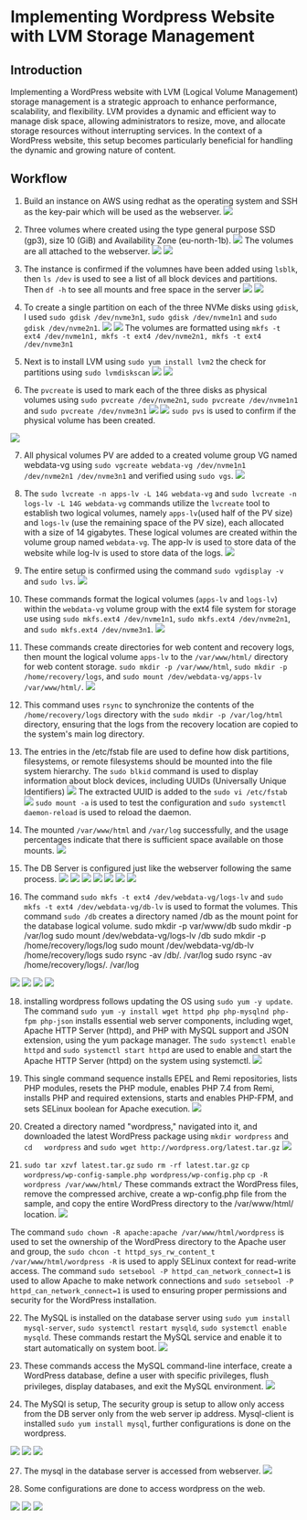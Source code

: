 # Implementing Wordpress Website with LVM Storage Management

## Introduction

Implementing a WordPress website with LVM (Logical Volume Management) storage management is a strategic approach to enhance performance, scalability, and flexibility. LVM provides a dynamic and efficient way to manage disk space, allowing administrators to resize, move, and allocate storage resources without interrupting services. In the context of a WordPress website, this setup becomes particularly beneficial for handling the dynamic and growing nature of content.

## Workflow

1. Build an instance on AWS using redhat as the operating system and SSH as the key-pair which will be used as the webserver.
![](./img/webserver-redhat.png)

2. Three volumes where created using the type general purpose SSD (gp3), size 10 (GiB) and Availability Zone (eu-north-1b).
![](./img/volumes%20created.png)
The volumes are all attached to the webserver.
![](./img/attach%20volumne.png)
![](./img/attach%20volumne2.png)

3. The instance is confirmed if the volumnes have been added using `lsblk`, then  `ls /dev` is used to see a list of all block devices and partitions. Then `df -h` to see all mounts and free space in the server
![](./img/volume%20confirmation.png)
![](./img/volume%20confirmation2.png)

4. To create a single partition on each of the three NVMe disks using `gdisk`,  I used `sudo gdisk /dev/nvme3n1`, `sudo gdisk /dev/nvme1n1` and `sudo gdisk /dev/nvme2n1`.
![](./img/partioning%20volume1.png)
![](./img/partioning%20volume2.png)
The volumes are formatted using `mkfs -t ext4 /dev/nvme1n1, mkfs -t ext4 /dev/nvme2n1, mkfs -t ext4 /dev/nvme3n1`

5. Next is to install LVM using `sudo yum install lvm2` the check for partitions using `sudo lvmdiskscan`
![](./img/install%20LVM.png)
![](./img/check%20partitions.png)

6. The `pvcreate` is used to mark each of the three disks as physical volumes using `sudo pvcreate /dev/nvme2n1`, `sudo pvcreate /dev/nvme1n1` and `sudo pvcreate /dev/nvme3n1`
![](./img/mounted%20volumes%20using%20pvcreate.png)
![](./img/mounted%20volumes%20using%20pvcreate2.png)
`sudo pvs` is used to confirm if the physical volume has been created.

![](./img/confirm%20physical%20volumes.png)

7. All physical volumes PV are added to a created volume group VG named webdata-vg using `sudo vgcreate webdata-vg /dev/nvme1n1 /dev/nvme2n1 /dev/nvme3n1` and verified using `sudo vgs`.
![](./img/volume%20group%20created.png)

8. The `sudo lvcreate -n apps-lv -L 14G webdata-vg` and `sudo lvcreate -n logs-lv -L 14G webdata-vg` commands utilize the `lvcreate` tool to establish two logical volumes, namely `apps-lv`(used half of the PV size) and `logs-lv` (use the remaining space of the PV size), each allocated with a size of 14 gigabytes. These logical volumes are created within the volume group named `webdata-vg`. The app-lv is used to store data of the website while log-lv is used to store data of the logs.
![](./img/app%20and%20log%20LV%20crreated.png)

9. The entire setup is confirmed using the command `sudo vgdisplay -v` and `sudo lvs`.
![](./img/vgdisplay.png)

10. These commands format the logical volumes (`apps-lv` and `logs-lv`) within the `webdata-vg` volume group with the ext4 file system for storage use using `sudo mkfs.ext4 /dev/nvme1n1`, `sudo mkfs.ext4 /dev/nvme2n1`, and `sudo mkfs.ext4 /dev/nvme3n1`. 
![](./img/ext4.png)

11. These commands create directories for web content and recovery logs, then mount the logical volume `apps-lv` to the `/var/www/html/` directory for web content storage. `sudo mkdir -p /var/www/html`, `sudo mkdir -p /home/recovery/logs`, and `sudo mount /dev/webdata-vg/apps-lv /var/www/html/`.
![](./img/website%20content.png)

12. This command uses `rsync` to synchronize the contents of the `/home/recovery/logs` directory with the `sudo mkdir -p /var/log/html` directory, ensuring that the logs from the recovery location are copied to the system's main log directory.

13. The entries in the /etc/fstab file are used to define how disk partitions, filesystems, or remote filesystems should be mounted into the file system hierarchy. The `sudo blkid` command is used to display information about block devices, including UUIDs (Universally Unique Identifiers)
![](./img/UUID.png)
The extracted UUID is added to the `sudo vi /etc/fstab`
![](./img/update%20UUID.png)
`sudo mount -a` is used to test the configuration and 
`sudo systemctl daemon-reload` is used to reload the daemon.

14. The mounted `/var/www/html` and `/var/log` successfully, and the usage percentages indicate that there is sufficient space available on those mounts.
![](./img/configuration.png)


15. The DB Server is configured just like the webserver following the same process.
![](./img/DB%20Server%20conf1.png)
![](./img/DB%20Server%20conf2.png)
![](./img/DB%20Server%20conf3.png)
![](./img/DB%20Server%20conf4.png)
![](./img/DB%20Server%20conf5.png)
![](./img/db-lv.png)
![](./img/lvs%20confirmation.png)


17. The command `sudo mkfs -t ext4 /dev/webdata-vg/logs-lv` and `sudo mkfs -t ext4 /dev/webdata-vg/db-lv` is used to format the volumes. This command `sudo /db` creates a directory named /db as the mount point for the database logical volume.
sudo mkdir -p var/www/db
sudo mkdir -p /var/log
sudo mount /dev/webdata-vg/logs-lv /db
sudo mkdir -p /home/recovery/logs/log
sudo mount /dev/webdata-vg/db-lv /home/recovery/logs
sudo rsync -av /db/. /var/log
sudo rsync -av /home/recovery/logs/. /var/log


![](./img/blkid%20db.png)
![](./img/lvs%20confirmation.png)
![](./img/mount%20db.png)
![](./img/final%20db%20cfg.png)

18. installing wordpress follows updating the OS using `sudo yum -y update`. The command `sudo yum -y install wget httpd php php-mysqlnd php-fpm php-json` installs essential web server components, including wget, Apache HTTP Server (httpd), and PHP with MySQL support and JSON extension, using the yum package manager.
The `sudo systemctl enable httpd` and `sudo systemctl start httpd` are used to enable and start the Apache HTTP Server (httpd) on the system using systemctl.
![](./img/apache%20start.png)

19. This single command sequence installs EPEL and Remi repositories, lists PHP modules, resets the PHP module, enables PHP 7.4 from Remi, installs PHP and required extensions, starts and enables PHP-FPM, and sets SELinux boolean for Apache execution.
![](./img/installations.png)

20. Created a directory named "wordpress," navigated into it, and downloaded the latest WordPress package using `mkdir wordpress` and `cd   wordpress` and 
`sudo wget http://wordpress.org/latest.tar.gz`
![](./img/installations.png)

21. `sudo tar xzvf latest.tar.gz`
`sudo rm -rf latest.tar.gz`
`cp wordpress/wp-config-sample.php wordpress/wp-config.php`
`cp -R wordpress /var/www/html/`
These commands extract the WordPress files, remove the compressed archive, create a wp-config.php file from the sample, and copy the entire WordPress directory to the /var/www/html/ location.
![](./img/wordpress%20installation2.png)

The command `sudo chown -R apache:apache /var/www/html/wordpress` is used to set the ownership of the WordPress directory to the Apache user and group, the `sudo chcon -t httpd_sys_rw_content_t /var/www/html/wordpress -R` is used to apply SELinux context for read-write access. The command `sudo setsebool -P httpd_can_network_connect=1` is used to allow Apache to make network connections and `sudo setsebool -P httpd_can_network_connect=1` is used to ensuring proper permissions and security for the WordPress installation.

22. The MySQL is installed on the database server using `sudo yum install mysql-server`, `sudo systemctl restart mysqld`, `sudo systemctl enable mysqld`. These commands restart the MySQL service and enable it to start automatically on system boot.
![](./img/install%20mysql.png)

23. These commands access the MySQL command-line interface, create a WordPress database, define a user with specific privileges, flush privileges, display databases, and exit the MySQL environment.
![](./img/conf%20mysql.png)

24. The MySQl is setup, The security group is setup to allow only access from the DB server only from the web server ip address. Mysql-client is installed `sudo yum install mysql`, further configurations is done on the wordpress.

![](./img/mysql%20setup.png)
![](/img/security%20group%20and%20imbound%20rules%20configuration.png)
![](/img/wordpress%20configuration.png)

27. The mysql in the database server is accessed from webserver. 
![](/img/privateMySQL-IP.png)

28. Some configurations are done to access wordpress on the web.

![](/img/it%20work2.png)
![](/img/it%20work3.png)
![](/img/its%20working%202.png)